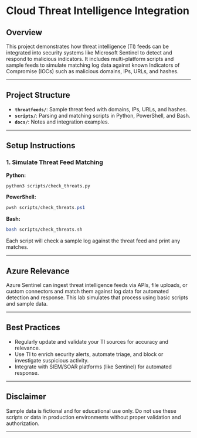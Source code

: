 # Cloud Threat Intelligence Integration

## Overview

This project demonstrates how threat intelligence (TI) feeds can be integrated into security systems like Microsoft Sentinel to detect and respond to malicious indicators. It includes multi-platform scripts and sample feeds to simulate matching log data against known Indicators of Compromise (IOCs) such as malicious domains, IPs, URLs, and hashes.

---

## Project Structure

- **`threatfeeds/`**: Sample threat feed with domains, IPs, URLs, and hashes.
- **`scripts/`**: Parsing and matching scripts in Python, PowerShell, and Bash.
- **`docs/`**: Notes and integration examples.

---

## Setup Instructions

### 1. Simulate Threat Feed Matching

**Python:**
```bash
python3 scripts/check_threats.py
```

**PowerShell:**
```powershell
pwsh scripts/check_threats.ps1
```

**Bash:**
```bash
bash scripts/check_threats.sh
```

Each script will check a sample log against the threat feed and print any matches.

---

## Azure Relevance

Azure Sentinel can ingest threat intelligence feeds via APIs, file uploads, or custom connectors and match them against log data for automated detection and response. This lab simulates that process using basic scripts and sample data.

---

## Best Practices

- Regularly update and validate your TI sources for accuracy and relevance.
- Use TI to enrich security alerts, automate triage, and block or investigate suspicious activity.
- Integrate with SIEM/SOAR platforms (like Sentinel) for automated response.

---

## Disclaimer

Sample data is fictional and for educational use only. Do not use these scripts or data in production environments without proper validation and authorization.

---
